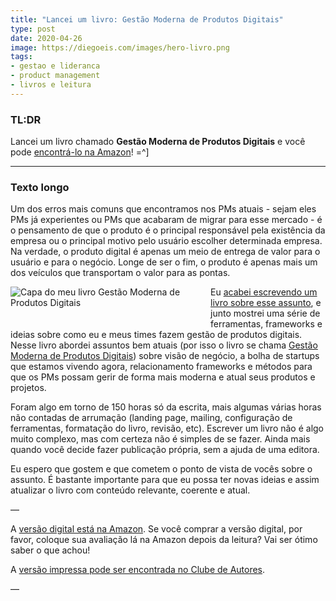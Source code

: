 ```yaml
---
title: "Lancei um livro: Gestão Moderna de Produtos Digitais"
type: post
date: 2020-04-26
image: https://diegoeis.com/images/hero-livro.png
tags:
- gestao e lideranca
- product management
- livros e leitura
---
```



### TL:DR
Lancei um livro chamado **Gestão Moderna de Produtos Digitais** e você pode [encontrá-lo na Amazon](https://www.amazon.com.br/gp/product/B087F4FJSY?pf_rd_r=F1TZ5AYEB9WNAKMJGKFC&pf_rd_p=96b1767d-f792-4902-8834-039a970f4513)! =^]

---

### Texto longo
Um dos erros mais comuns que encontramos nos PMs atuais - sejam eles PMs já experientes ou PMs que acabaram de migrar para esse mercado - é o pensamento de que o produto é o principal responsável pela existência da empresa ou o principal motivo pelo usuário escolher determinada empresa. Na verdade, o produto digital é apenas um meio de entrega de valor para o usuário e para o negócio. Longe de ser o fim, o produto é apenas mais um dos veículos que transportam o valor para as pontas.

<a href="https://www.amazon.com.br/gp/product/B087F4FJSY?pf_rd_r=F1TZ5AYEB9WNAKMJGKFC&pf_rd_p=96b1767d-f792-4902-8834-039a970f4513"><img src="/images/book.jpg" alt="Capa do meu livro Gestão Moderna de Produtos Digitais" style="max-width: 300px; float: left; margin-right: 20px; margin-bottom: 20px;"></a>

Eu [acabei escrevendo um livro sobre esse assunto](https://www.amazon.com.br/gp/product/B087F4FJSY?pf_rd_r=F1TZ5AYEB9WNAKMJGKFC&pf_rd_p=96b1767d-f792-4902-8834-039a970f4513), e junto mostrei uma série de ferramentas, frameworks e ideias sobre como eu e meus times fazem gestão de produtos digitais. Nesse livro abordei assuntos bem atuais (por isso o livro se chama [Gestão Moderna de Produtos Digitais](https://www.amazon.com.br/gp/product/B087F4FJSY?pf_rd_r=F1TZ5AYEB9WNAKMJGKFC&pf_rd_p=96b1767d-f792-4902-8834-039a970f4513)) sobre visão de negócio, a bolha de startups que estamos vivendo agora, relacionamento frameworks e métodos para que os PMs possam gerir de forma mais moderna e atual seus produtos e projetos.

Foram algo em torno de 150 horas só da escrita, mais algumas várias horas não contadas de arrumação (landing page, mailing, configuração de ferramentas, formatação do livro, revisão, etc). Escrever um livro não é algo muito complexo, mas com certeza não é simples de se fazer. Ainda mais quando você decide fazer publicação própria, sem a ajuda de uma editora.

Eu espero que gostem e que cometem o ponto de vista de vocês sobre o assunto. É bastante importante para que eu possa ter novas ideias e assim atualizar o livro com conteúdo relevante, coerente e atual. 

—

A [versão digital está na Amazon](https://www.amazon.com.br/gp/product/B087F4FJSY?pf_rd_r=F1TZ5AYEB9WNAKMJGKFC&pf_rd_p=96b1767d-f792-4902-8834-039a970f4513). Se você comprar a versão digital, por favor, coloque sua avaliação lá na Amazon depois da leitura? Vai ser ótimo saber o que achou!

A [versão impressa pode ser encontrada no Clube de Autores](https://clubedeautores.com.br/livro/gestao-moderna-produtos-digitais).

—


